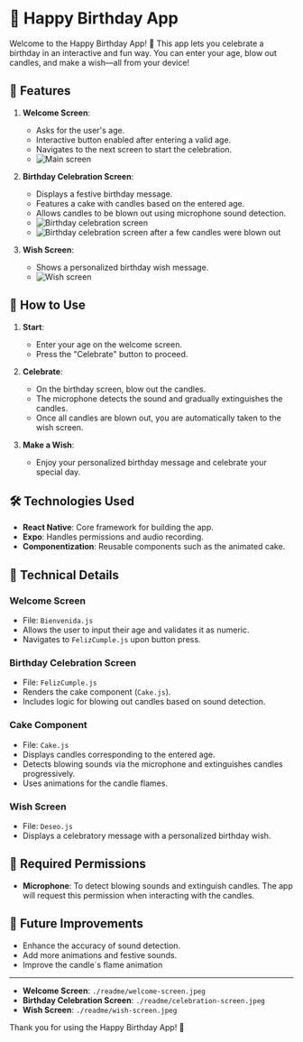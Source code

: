 # 🎉 Happy Birthday App

Welcome to the Happy Birthday App! 🎂 This app lets you celebrate a birthday in an interactive and fun way. You can enter your age, blow out candles, and make a wish—all from your device!

## 📱 Features

1. **Welcome Screen**:
   - Asks for the user's age.
   - Interactive button enabled after entering a valid age.
   - Navigates to the next screen to start the celebration.
   - ![Main screen](./readme/welcome-screen.jpeg)

2. **Birthday Celebration Screen**:
   - Displays a festive birthday message.
   - Features a cake with candles based on the entered age.
   - Allows candles to be blown out using microphone sound detection.
   - ![Birthday celebration screen](./readme/celebration-screen.jpeg)
   - ![Birthday celebration screen after a few candles were blown out](./readme/celebration-screen-2.jpeg)
3. **Wish Screen**:
   - Shows a personalized birthday wish message.
   - ![Wish screen](./readme/wish-screen.jpeg)

## 🚀 How to Use

1. **Start**:
   - Enter your age on the welcome screen.
   - Press the "Celebrate" button to proceed.

2. **Celebrate**:
   - On the birthday screen, blow out the candles.
   - The microphone detects the sound and gradually extinguishes the candles.
   - Once all candles are blown out, you are automatically taken to the wish screen.

3. **Make a Wish**:
   - Enjoy your personalized birthday message and celebrate your special day.

## 🛠️ Technologies Used

- **React Native**: Core framework for building the app.
- **Expo**: Handles permissions and audio recording.
- **Componentization**: Reusable components such as the animated cake.

## 🎂 Technical Details

### **Welcome Screen**
- File: `Bienvenida.js`
- Allows the user to input their age and validates it as numeric.
- Navigates to `FelizCumple.js` upon button press.

### **Birthday Celebration Screen**
- File: `FelizCumple.js`
- Renders the cake component (`Cake.js`).
- Includes logic for blowing out candles based on sound detection.

### **Cake Component**
- File: `Cake.js`
- Displays candles corresponding to the entered age.
- Detects blowing sounds via the microphone and extinguishes candles progressively.
- Uses animations for the candle flames.

### **Wish Screen**
- File: `Deseo.js`
- Displays a celebratory message with a personalized birthday wish.

## 🚨 Required Permissions

- **Microphone**: To detect blowing sounds and extinguish candles. The app will request this permission when interacting with the candles.

## 🌟 Future Improvements

- Enhance the accuracy of sound detection.
- Add more animations and festive sounds.
- Improve the candle´s flame animation

---

- **Welcome Screen**: `./readme/welcome-screen.jpeg`
- **Birthday Celebration Screen**: `./readme/celebration-screen.jpeg`
- **Wish Screen**: `./readme/wish-screen.jpeg`

Thank you for using the Happy Birthday App! 🎉